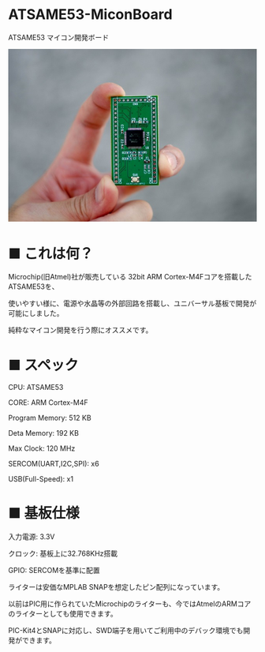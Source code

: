 # ATSAME53-MiconBoard
ATSAME53 マイコン開発ボード



![TOP img](img/Resized/02.jpg)

# ■ これは何？

Microchip(旧Atmel)社が販売している 32bit ARM Cortex-M4Fコアを搭載したATSAME53を、

使いやすい様に、電源や水晶等の外部回路を搭載し、ユニバーサル基板で開発が可能にしました。

純粋なマイコン開発を行う際にオススメです。

# ■ スペック

CPU:    ATSAME53

CORE:   ARM Cortex-M4F

Program Memory: 512 KB

Deta Memory:    192 KB

Max Clock:  120 MHz

SERCOM(UART,I2C,SPI): x6

USB(Full-Speed):    x1

# ■ 基板仕様

入力電源: 3.3V 

クロック: 基板上に32.768KHz搭載

GPIO: SERCOMを基準に配置

ライターは安価なMPLAB SNAPを想定したピン配列になっています。

以前はPIC用に作られていたMicrochipのライターも、今ではAtmelのARMコアのライターとしても使用できます。

PIC-Kit4とSNAPに対応し、SWD端子を用いてご利用中のデバック環境でも開発ができます。


